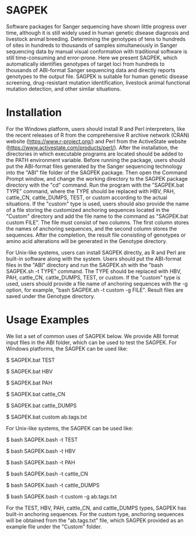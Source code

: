 # SAGPEK
  Software packages for Sanger sequencing have shown little progress over time, although it is still widely used in human genetic disease diagnosis and livestock animal breeding. Determining the genotypes of tens to hundreds of sites in hundreds to thousands of samples simultaneously in Sanger sequencing data by manual visual conformation with traditional software is still time-consuming and error-prone. Here we present SAGPEK, which automatically identifies genotypes of target loci from hundreds to thousands of ABI-format Sanger sequencing data and directly reports genotypes to the output file. 
  SAGPEK is suitable for human genetic disease screening, drug-resistant mutation identification, livestock animal functional mutation detection, and other similar situations.

# Installation
For the Windows platform, users should install R and Perl interpreters, like the recent releases of R from the comprehensive R archive network (CRAN) website (https://www.r-project.org/) and Perl from the ActiveState website (https://www.activestate.com/products/perl/). After the installation, the directories in which executable programs are located should be added to the PATH environment variable. Before running the package, users should put the ABI-format files generated by the Sanger sequencing technology into the "ABI" file folder of the SAGPEK package. Then open the Command Prompt window, and change the working directory to the SAGPEK package directory with the "cd" command. Run the program with the "SAGPEK.bat TYPE" command, where the TYPE should be replaced with HBV, PAH, cattle_CN, cattle_DUMPS, TEST, or custom according to the actual situations. If the "custom" type is used, users should also provide the name of a file storing the customized anchoring sequences located in the "Custom" directory and add the file name to the command as "SAGPEK.bat custom FILE". The file must consist of two columns. The first column stores the names of anchoring sequences, and the second column stores the sequences. After the completion, the result file consisting of genotypes or amino acid alterations will be generated in the Genotype directory. 

For Unix-like systems, users can install SAGPEK directly, as R and Perl are built-in software along with the system. Users should put the ABI-format files in the "ABI" directory and run the SAGPEK.sh with the "bash SAGPEK.sh -t TYPE" command. The TYPE should be replaced with HBV, PAH, cattle_CN, cattle_DUMPS, TEST, or custom. If the "custom" type is used, users should provide a file name of anchoring sequences with the -g option, for example, "bash SAGPEK.sh -t custom -g FILE". Result files are saved under the Genotype directory.

# Usage Examples
We list a set of common uses of SAGPEK below. We provide ABI format input files in the ABI folder, which can be used to test the SAGPEK. 
For Windows platforms, the SAGPEK can be used like:

$  SAGPEK.bat TEST

$  SAGPEK.bat HBV

$  SAGPEK.bat PAH

$  SAGPEK.bat cattle_CN

$  SAGPEK.bat cattle_DUMPS

$  SAGPEK.bat custom ab.tags.txt


For Unix-like systems, the SAGPEK can be used like:

$ bash SAGPEK.bash -t TEST

$ bash SAGPEK.bash -t HBV

$ bash SAGPEK.bash -t PAH

$ bash SAGPEK.bash -t cattle_CN

$ bash SAGPEK.bash -t cattle_DUMPS

$ bash SAGPEK.bash -t custom -g ab.tags.txt


For the TEST, HBV, PAH, cattle_CN, and cattle_DUMPS types, SAGPEK has built-in anchoring sequences. For the custom type, anchoring sequences will be obtained from the "ab.tags.txt" file, which SAGPEK provided as an example file under the "Custom" folder.
